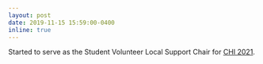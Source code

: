 ```yaml
---
layout: post
date: 2019-11-15 15:59:00-0400
inline: true
---
```


Started to serve as the Student Volunteer Local Support Chair for [CHI 2021](https://chi2021.acm.org/).